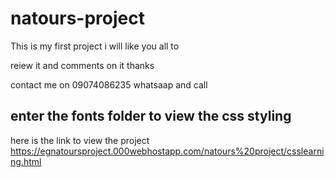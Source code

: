 # natours-project

This is my first project i will like you all to 

reiew it and comments on it thanks

contact me on 09074086235 whatsaap and call


## enter the fonts folder to view the css styling


here is the link to view the project https://egnatoursproject.000webhostapp.com/natours%20project/csslearning.html


